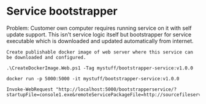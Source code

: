 # Service bootstrapper
Problem: Customer own computer requires running service on it with self update support. This isn't service logic itself but bootstrapper
for service executable which is downloaded and updated automatically from internet.

```
Create publishable docker image of web server where this service can be downloaded and configured.

.\CreateDockerImage.Web.ps1 -Tag mystuff/bootstrapper-service:v1.0.0

docker run -p 5000:5000 -it mystuff/bootstrapper-service:v1.0.0

Invoke-WebRequest "http://localhost:5000/bootstrapperservice/?startupFile=console1.exe&remoteServicePackageFile=http://sourcefileserver.fi/yourownservice.zip" 
```
